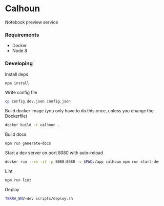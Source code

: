 # Calhoun
Notebook preview service

### Requirements
- Docker
- Node 8

### Developing
Install deps
```sh
npm install
```

Write config file
```sh
cp config.dev.json config.json
```

Build docker image (you only have to do this once, unless you change the Dockerfile)
```sh
docker build -t calhoun .
```

Build docs
```sh
npm run generate-docs
```

Start a dev server on port 8080 with auto-reload
```sh
docker run --rm -it -p 8080:8080 -v $PWD:/app calhoun npm run start-dev
```

Lint
```sh
npm run lint
```

Deploy
```sh
TERRA_ENV=dev scripts/deploy.sh
```
